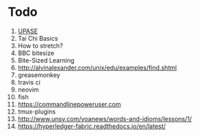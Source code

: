 # Todo

1. [UPASE](https://thoughtbot.com/upcase)
1. Tai Chi Basics
1. How to stretch?
1. BBC bitesize
1. Bite-Sized Learning
1. http://alvinalexander.com/unix/edu/examples/find.shtml
1. greasemonkey
1. travis ci
1. neovim
1. fish
1. <https://commandlinepoweruser.com>
1. tmux-plugins
1. <http://www.unsv.com/voanews/words-and-idioms/lessons/1/>
1. <https://hyperledger-fabric.readthedocs.io/en/latest/>
